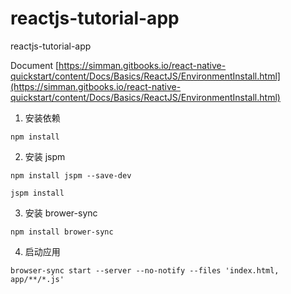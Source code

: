 # reactjs-tutorial-app

reactjs-tutorial-app


Document [https://simman.gitbooks.io/react-native-quickstart/content/Docs/Basics/ReactJS/EnvironmentInstall.html](https://simman.gitbooks.io/react-native-quickstart/content/Docs/Basics/ReactJS/EnvironmentInstall.html)


1. 安装依赖

  ```
  npm install
  ```

2. 安装 jspm 

  ```
  npm install jspm --save-dev
  ```
  
  ```
  jspm install
  ```

3. 安装 brower-sync

  ```
  npm install brower-sync
  ```

4. 启动应用 

  ```
  browser-sync start --server --no-notify --files 'index.html, app/**/*.js'
  ```
